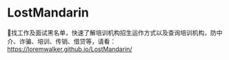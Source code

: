 # LostMandarin
🙈找工作及面试黑名单，快速了解培训机构招生运作方式以及查询培训机构，防中介、诈骗、培训、传销、借贷等，请看：https://loremwalker.github.io/LostMandarin/

